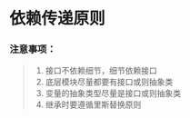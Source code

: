 # 依赖传递原则

### 注意事项：
> 1) 接口不依赖细节，细节依赖接口
> 2) 底层模块尽量都要有接口或则抽象类
> 3) 变量的抽象类型尽量是接口或则抽象类
> 4) 继承时要遵循里斯替换原则